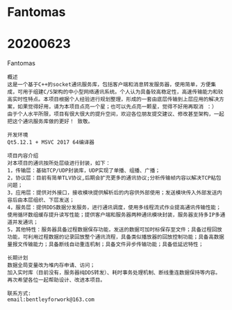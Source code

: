# Fantomas
# 20200623
Fantomas

    概述
    这是一个基于C++的socket通讯服务库，包括客户端和消息转发服务器，使用简单，方便集成，可用于组建C/S架构的中小型网络通讯系统。个人认为具备较高稳定性，高速传输能力和较高实时性特点。本项目根据个人经验进行规划整理，形成的一套由底层传输到上层应用的解决方案，如果觉得好用，请为本项目点亮一个星；也可以先点亮一颗星，觉得不好用再取消 ：）
    由于个人水平所限，项目有很大很大的提升空间，欢迎各位朋友提交建议、修改甚至架构，一起把这个通讯服务库做的更好！ 致敬。
    
    开发环境
    Qt5.12.1 + MSVC 2017 64编译器
    
    项目内容介绍
    对本项目的通讯按所处层级进行封装，如下：
    1，传输层：基础TCP/UDP封装库，UDP实现了单播、组播、广播；
    2，协议层：目前有简单TLV协议,后期会扩充更多的通讯协议;分析传输帧内容以解决TCP粘包问题；
    3，应用层：提供对外接口，接收模块提供解析后的内容供外部使用；发送模块传入外部发送内容后由本层组织、下层发送；
    4，服务层：提供DDS数据分发服务，进行通讯调度，使用多线程流式作业提高通讯传输性能；使用循环数组缓存提升读写性能；提供客户端和服务器两种通讯模块封装，服务器支持多IP多通道并发通讯；
    5，其他特性：服务器具备过程数据保存功能，发送的数据可加时标保存至文件；具备过程回放功能，可利用过程数据的记录回放整个通讯流程，具备类似播放器的回放控制功能；具备高数据量报文传输能力；具备断线自动重连机制；具备文件异步传输功能；具备低延迟特性；
    
    长期计划
    数据全局变量改为堆内存申请、访问；
    加入实时库（目前没有，服务器纯DDS转发）、耗时事务处理机制、断线重连数据保持等内容。
    再次希望各位一起帮助设计、改进本项目。
    
    联系方式:
    email:bentleyforwork@163.com
